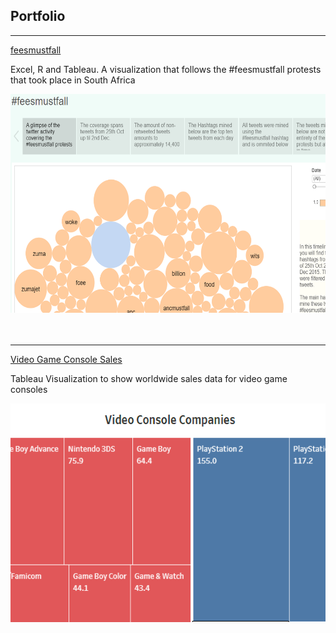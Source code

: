 ## Portfolio

---
[feesmustfall](/feesmustfall)

Excel, R and Tableau. A visualization that follows the #feesmustfall protests that took place in South Africa

<img src="images/feesmust.png?raw=true" width="600" height="350"/>

<br>
<br>
<br>


---

[Video Game Console Sales](/consolestats.md)

Tableau Visualization to show worldwide sales data for video game consoles 

<img src="images/consolesales.png?raw=true" width="600" height="350"/>



